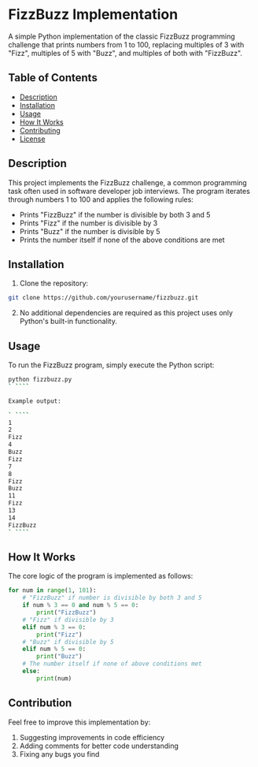 # FizzBuzz Implementation

A simple Python implementation of the classic FizzBuzz programming challenge that prints numbers from 1 to 100, replacing multiples of 3 with "Fizz", multiples of 5 with "Buzz", and multiples of both with "FizzBuzz".

## Table of Contents
- [Description](#description)
- [Installation](#installation)
- [Usage](#usage)
- [How It Works](#how-it-works)
- [Contributing](#contributing)
- [License](#license)

## Description
This project implements the FizzBuzz challenge, a common programming task often used in software developer job interviews. The program iterates through numbers 1 to 100 and applies the following rules:
- Prints "FizzBuzz" if the number is divisible by both 3 and 5
- Prints "Fizz" if the number is divisible by 3
- Prints "Buzz" if the number is divisible by 5
- Prints the number itself if none of the above conditions are met

## Installation
1. Clone the repository:
```bash
git clone https://github.com/yourusername/fizzbuzz.git
```
2. No additional dependencies are required as this project uses only Python's built-in functionality.


## Usage
To run the FizzBuzz program, simply execute the Python script:

```bash
python fizzbuzz.py
` ````

Example output:

` ````
1
2
Fizz
4
Buzz
Fizz
7
8
Fizz
Buzz
11
Fizz
13
14
FizzBuzz
` ````
```

## How It Works
The core logic of the program is implemented as follows:

```python
for num in range(1, 101):
    # "FizzBuzz" if number is divisible by both 3 and 5
    if num % 3 == 0 and num % 5 == 0:
        print("FizzBuzz")
    # "Fizz" if divisible by 3
    elif num % 3 == 0:
        print("Fizz")
    # "Buzz" if divisible by 5
    elif num % 5 == 0:
        print("Buzz")
    # The number itself if none of above conditions met
    else:
        print(num)
```

## Contribution
Feel free to improve this implementation by:

1. Suggesting improvements in code efficiency
2. Adding comments for better code understanding
3. Fixing any bugs you find
